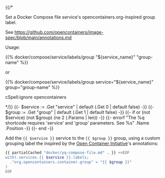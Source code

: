 {{/*

Set a Docker Compose file service's opencontainers.org-inspired group label.

See <https://github.com/opencontainers/image-spec/blob/main/annotations.md>

Usage:

  {{% docker/compose/service/labels/group "${service_name}" "group-name" %}}

or

  {{% docker/compose/service/labels/group service="${service_name}"
    group="group-name" %}}

cSpell:ignore opencontainers

*/}}
{{- $service := .Get "service" | default (.Get 0 | default false) -}}
{{- $group := .Get "group" | default (.Get 1 | default false) -}}
{{- if or (not $service) (not $group) (ne 2 (.Params | len)) -}}
  {{-
    errorf
    "The %q shortcode requires 'service' and 'group' parameters. See %s"
    .Name .Position
  -}}
{{- end -}}

Add the `{{ $service }}` service to the `{{ $group }}` group,
using a custom grouping label the inspired by the
[Open Container Initiative](https://opencontainers.org/)'s annotations:

```bash
{{ partialCached "docker/yq-compose-file.md" . }} <<EOF
with(.services.{{ $service }}.labels;
  ."org.opencontainers.container.group" = "{{ $group }}"
)
EOF
```
